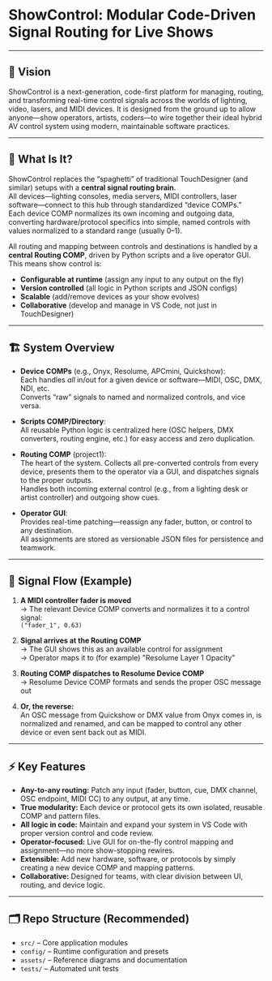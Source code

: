 # ShowControl: Modular Code-Driven Signal Routing for Live Shows

---

## 🎯 Vision

ShowControl is a next-generation, code-first platform for managing, routing, and transforming real-time control signals across the worlds of lighting, video, lasers, and MIDI devices. It is designed from the ground up to allow anyone—show operators, artists, coders—to wire together their ideal hybrid AV control system using modern, maintainable software practices.

---

## 🚀 What Is It?

ShowControl replaces the “spaghetti” of traditional TouchDesigner (and similar) setups with a **central signal routing brain**.  
All devices—lighting consoles, media servers, MIDI controllers, laser software—connect to this hub through standardized “device COMPs.”  
Each device COMP normalizes its own incoming and outgoing data, converting hardware/protocol specifics into simple, named controls with values normalized to a standard range (usually 0–1).

All routing and mapping between controls and destinations is handled by a **central Routing COMP**, driven by Python scripts and a live operator GUI.  
This means show control is:

- **Configurable at runtime** (assign any input to any output on the fly)
- **Version controlled** (all logic in Python scripts and JSON configs)
- **Scalable** (add/remove devices as your show evolves)
- **Collaborative** (develop and manage in VS Code, not just in TouchDesigner)

---

## 🏗️ System Overview

- **Device COMPs** (e.g., Onyx, Resolume, APCmini, Quickshow):  
  Each handles *all* in/out for a given device or software—MIDI, OSC, DMX, NDI, etc.  
  Converts “raw” signals to named and normalized controls, and vice versa.

- **Scripts COMP/Directory**:  
  All reusable Python logic is centralized here (OSC helpers, DMX converters, routing engine, etc.) for easy access and zero duplication.

- **Routing COMP** (project1):  
  The heart of the system. Collects all pre-converted controls from every device, presents them to the operator via a GUI, and dispatches signals to the proper outputs.  
  Handles both incoming external control (e.g., from a lighting desk or artist controller) and outgoing show cues.

- **Operator GUI**:  
  Provides real-time patching—reassign any fader, button, or control to any destination.  
  All assignments are stored as versionable JSON files for persistence and teamwork.

---

## 🔄 Signal Flow (Example)

1. **A MIDI controller fader is moved**  
   → The relevant Device COMP converts and normalizes it to a control signal:  
   `("fader_1", 0.63)`

2. **Signal arrives at the Routing COMP**  
   → The GUI shows this as an available control for assignment  
   → Operator maps it to (for example) "Resolume Layer 1 Opacity"

3. **Routing COMP dispatches to Resolume Device COMP**  
   → Resolume Device COMP formats and sends the proper OSC message out

4. **Or, the reverse:**  
   An OSC message from Quickshow or DMX value from Onyx comes in, is normalized and renamed, and can be mapped to control any other device or even sent back out as MIDI.

---

## ⚡ Key Features

- **Any-to-any routing:** Patch any input (fader, button, cue, DMX channel, OSC endpoint, MIDI CC) to any output, at any time.
- **True modularity:** Each device or protocol gets its own isolated, reusable COMP and pattern files.
- **All logic in code:** Maintain and expand your system in VS Code with proper version control and code review.
- **Operator-focused:** Live GUI for on-the-fly control mapping and assignment—no more show-stopping rewires.
- **Extensible:** Add new hardware, software, or protocols by simply creating a new device COMP and mapping patterns.
- **Collaborative:** Designed for teams, with clear division between UI, routing, and device logic.

---

## 🗂️ Repo Structure (Recommended)
- `src/` – Core application modules
- `config/` – Runtime configuration and presets
- `assets/` – Reference diagrams and documentation
- `tests/` – Automated unit tests

